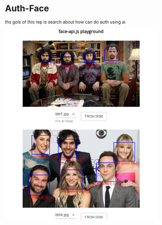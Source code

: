 # Auth-Face
ths gols of this rep is search about how can do auth using ai 


<img src="Capture d’écran 2024-09-11 121211.png"/>
